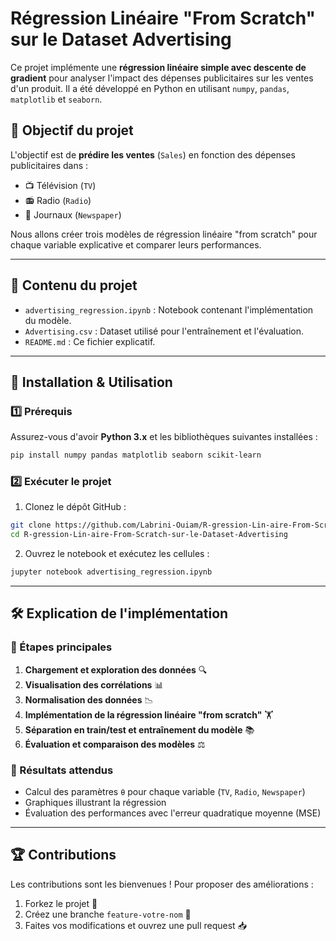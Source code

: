 # Régression Linéaire "From Scratch" sur le Dataset Advertising

Ce projet implémente une **régression linéaire simple avec descente de gradient** pour analyser l'impact des dépenses publicitaires sur les ventes d'un produit. Il a été développé en Python en utilisant `numpy`, `pandas`, `matplotlib` et `seaborn`.

## 📌 Objectif du projet
L'objectif est de **prédire les ventes** (`Sales`) en fonction des dépenses publicitaires dans :
- 📺 Télévision (`TV`)
- 📻 Radio (`Radio`)
- 📰 Journaux (`Newspaper`)

Nous allons créer trois modèles de régression linéaire "from scratch" pour chaque variable explicative et comparer leurs performances.

---

## 📂 Contenu du projet

- `advertising_regression.ipynb` : Notebook contenant l'implémentation du modèle.
- `Advertising.csv` : Dataset utilisé pour l'entraînement et l'évaluation.
- `README.md` : Ce fichier explicatif.

---

## 🚀 Installation & Utilisation
### 1️⃣ Prérequis
Assurez-vous d'avoir **Python 3.x** et les bibliothèques suivantes installées :
```bash
pip install numpy pandas matplotlib seaborn scikit-learn
```

### 2️⃣ Exécuter le projet
1. Clonez le dépôt GitHub :
```bash
git clone https://github.com/Labrini-Ouiam/R-gression-Lin-aire-From-Scratch-sur-le-Dataset-Advertising.git
cd R-gression-Lin-aire-From-Scratch-sur-le-Dataset-Advertising
```
2. Ouvrez le notebook et exécutez les cellules :
```bash
jupyter notebook advertising_regression.ipynb
```

---

## 🛠️ Explication de l'implémentation
### 🔹 Étapes principales
1. **Chargement et exploration des données** 🔍
2. **Visualisation des corrélations** 📊
3. **Normalisation des données** 📉
4. **Implémentation de la régression linéaire "from scratch"** 🏋️
5. **Séparation en train/test et entraînement du modèle** 📚
6. **Évaluation et comparaison des modèles** ⚖️

### 🔹 Résultats attendus
- Calcul des paramètres `θ` pour chaque variable (`TV`, `Radio`, `Newspaper`)
- Graphiques illustrant la régression
- Évaluation des performances avec l'erreur quadratique moyenne (MSE)

---

## 🏆 Contributions
Les contributions sont les bienvenues ! Pour proposer des améliorations :
1. Forkez le projet 🍴
2. Créez une branche `feature-votre-nom` 🔀
3. Faites vos modifications et ouvrez une pull request 📥

